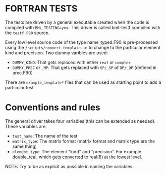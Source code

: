 FORTRAN TESTS
=============

The tests are driven by a general executable created when the code is
compiled with `BML_TESTING=yes`. This driver is called bml-testf
compiled with the `testf.F90` source.

Every low level source code of the type name_typed.F90 is
pre-processed using the `/scripts/convert-template.in` to change to
the particular element kind and precision. Two dummy varibles are
used:

  - `DUMMY_KIND`: That gets replaced with either `real` or `complex`
  - `DUMMY_PREC` or `_MP`: That gets replaced with `SP/_SP` of
    `DP/_DP` (defined in prec.F90)

There are `example_template*` files that can be used as starting point
to add a particular test.

# Conventions and rules

The general driver takes four variables (this can be extended as
needed). These variables are:

  - `test_name`: The name of the test
  - `matrix_type`: The matrix format (matrix format and matrix type
                   are the same thing)
  - `element_type`: The element "kind" and "precision". For example
                    double_real, which gets converted to real(8) at
                    the lowest level.

NOTE: Try to be as explicit as possible in naming the variables.
